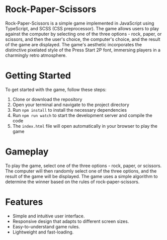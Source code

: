 # Rock-Paper-Scissors

Rock-Paper-Scissors is a simple game implemented in JavaScript using TypeScript, and SCSS (CSS preprocessor). The game allows users to play against the computer by selecting one of the three options - rock, paper, or scissors, and then the user's choice, the computer's choice, and the result of the game are displayed. The game's aesthetic incorporates the distinctive pixelated style of the Press Start 2P font, immersing players in a charmingly retro atmosphere.

# Getting Started

To get started with the game, follow these steps:

1. Clone or download the repository
2. Open your terminal and navigate to the project directory
3. Run `npm install` to install the necessary dependencies
4. Run `npm run watch` to start the development server and compile the code
5. The `index.html` file will open automatically in your browser to play the game

# Gameplay
To play the game, select one of the three options - rock, paper, or scissors. The computer will then randomly select one of the three options, and the result of the game will be displayed. The game uses a simple algorithm to determine the winner based on the rules of rock-paper-scissors.

# Features
- Simple and intuitive user interface.
- Responsive design that adapts to different screen sizes.
- Easy-to-understand game rules.
- Lightweight and fast-loading.
